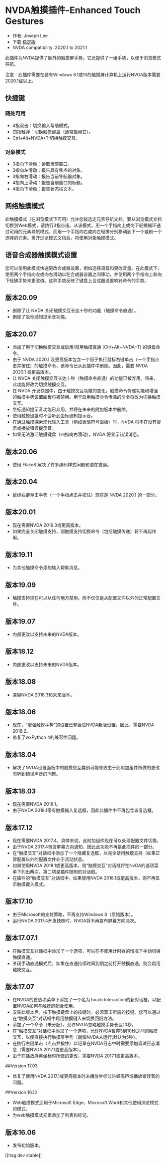 # NVDA触摸插件-Enhanced Touch Gestures #

* 作者: Joseph Lee
* 下载 [稳定版][1]
* NVDA compatibility: 2020.1 to 2021.1

此插件为NVDA提供了额外的触摸屏手势。它还提供了一组手势，以便于浏览模式导航。

注意：此插件需要在装有Windows 8.1或10的触摸屏计算机上运行NVDA版本需要 2020.1或以上。

## 快捷键

### 随处可用

* 4指双击：切换输入帮助模式。
* 四指轻弹：切换触摸键盘（通常启用它）。
* Ctrl+Alt+NVDA+T:切换触摸交互。

### 对象模式

* 3指向下滑动：读取当前窗口。
* 3指向左滑动：报告具有焦点的对象。
* 3指向右滑动：报告当前导航器对象。
* 4指向上滑动：报告当前窗口的标题。
* 4指向下滑动：报告状态栏文本。

## 网络触摸模式

此触摸模式（在浏览模式下可用）允许您按选定元素导航文档。要从浏览模式文档切换到Web模式，请执行3指点击。从该模式，用一个手指向上或向下轻拂循环通过可用的元素导航模式，而用一个手指向右或向左轻拂分别移动到下一个或前一个选择的元素。离开浏览模式文档后，将使用对象触摸模式。

## 语音合成器触摸模式设置

您可以使用此模式快速更改合成器设置，例如选择语音和更改音量。在此模式下，使用两个手指向左或向右滑动以在合成器设置之间移动，并使用两个手指向上和向下轻拂手势来更改值。这种手势反映了键盘上合成器设置响铃命令的手势。

## 版本20.09

* 删除了让 NVDA 关闭触摸交互长达十秒的功能（触摸命令直通）。
* 删除了坐标通知提示音功能。

## 版本20.07

* 添加了用于切换触摸交互或启用/禁用触摸直通 (Ctrl+Alt+NVDA+T) 的键盘命令。
* 由于 NVDA 2020.1 及更高版本包含一个用于执行鼠标右键单击（一个手指点击并按住）的触摸命令，该命令已从此插件中删除。因此，需要 NVDA
  2020.1 或更高版本。
* 让 NVDA 关闭触摸交互长达十秒（触摸命令直通）的功能已被弃用。将来，此功能将改为切换触摸交互。
* 在 NVDA 开发快照中，由于触摸交互功能的变化，触摸命令传递功能和增强的触摸手势设置面板将被禁用。用于启用触摸命令传递的命令将改为切换触摸交互。
* 坐标通知提示音功能已弃用，并将在未来的附加版本中删除。
* 使用触摸键盘时不会听到坐标通知提示音。
* 在通过触摸探索现代输入工具（例如表情符号面板）时，NVDA 将不在没有提示或播放错误提示音。
* 如果无法激活触摸键盘（四指向右滑动），NVDA 将显示错误消息。

## 版本20.06

* 使用 Flake8 解决了许多编码样式问题和潜在错误。

## 版本20.04

* 鼠标右键单击手势（一个手指点击并按住）现在是 NVDA 2020.1 的一部分。

## 版本20.01

* 现在需要NVDA 2019.3或更高版本。
* 如果完全关闭触摸支持，则触摸支持切换命令（包括触摸传递）将不再起作用。

## 版本19.11

* 为其他触摸命令添加输入帮助消息。

## 版本19.09

* 触摸支持现在可以从任何地方禁用，而不仅仅是从配置文件以外的正常配置文件。

## 版本19.07

* 内部更改以支持未来的NVDA版本。

## 版本18.12

* 内部更改以支持未来的NVDA版本。

## 版本18.08

* 兼容NVDA 2018.3和未来版本。

## 版本18.06

* 现在，“增强触摸手势”的设置已整合进NVDA新版设置。因此，需要NVDA 2018.2。
* 修复了wxPython 4的兼容性问题。

## 版本18.04

* 解决了NVDA设置面板中的触摸交互类别可能导致由于此附加组件所做的更改而听到错误声音的问题。

## 版本18.03

* 现在需要NVDA 2018.1。
* 由于NVDA 2018.1带有触摸输入复选框，因此此插件中不再包含该复选框。

## 版本17.12

* 现在需要NVDA 2017.4。具体来说，此附加组件现在可以处理配置文件切换。
* 由于NVDA 2017.4包含屏幕方向通知，因此此功能不再是此插件的一部分。
* 在“触摸交互”对话框中添加了一个隐藏复选框，以完全禁用触摸支持（如果正常配置以外的配置文件处于活动状态。
* 如果使用NVDA 2018.1或更高版本，则“触摸交互”对话框将在NvDA的选项菜单下列出两次。第二项是插件随附的对话框。
* 在插件的“触摸交互”对话框中，如果使用NVDA 2018.1或更高版本，则不再显示触摸键入模式。

## 版本17.10

* 由于Microsoft的支持策略，不再支持Windows 8（原始版本）。
* 运行NVDA 2017.4开发快照时，NVDA将不再宣布屏幕方向两次。

## 版本17.07.1

* 在触摸交互对话框中添加了一个选项，可以在不使用计时器的情况下手动切换触摸直通。
* 关闭手动直通模式后，如果在直通持续时间到期之前打开触摸直通，则会启用触摸交互。

## 版本17.07

* 在NVDA的首选项菜单下添加了一个名为Touch Interaction的新对话框，以配置NVDA如何与触摸屏配合使用。
* 安装此版本后，按下触摸键盘上的按键时，必须双击所需的按键。您可以通过在“触摸交互”对话框中启用触摸键入来切换回旧方法。
* 添加了一个命令（未分配），允许NVDA忽略触摸手势长达10秒。
* 在“触摸交互”对话框中添加了一个选项，允许NVDA暂停3到10秒之间的触摸交互，以便直接执行触摸屏手势（就像NVDA未运行;默认为5秒）。
* 在执行右键单击（点击并按住）以记录在NVDA日志中时需要添加调试日志消息（需要NVDA 2017.1或更高版本）。
* 由于在播放屏幕坐标时所做的更改，需要NVDA 2017.1或更高版本。

##Version 17.03

* 修复了使用NVDA 2017.1或更高版本时未播放坐标公告蜂鸣声或播放错误音的问题。

##Version 16.12

* Web触摸模式适用于Microsoft Edge，Microsoft Word和其他使用浏览模式的模式。
* 为web触摸模式元素添加了列表和标记。

## 版本16.06

* 发布初始版本。

[[!tag dev stable]]

[1]: https://addons.nvda-project.org/files/get.php?file=ets

[2]: https://addons.nvda-project.org/files/get.php?file=ets-dev
